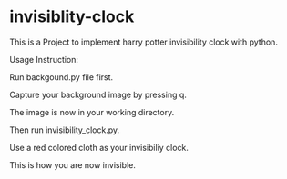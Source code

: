 # invisiblity-clock

This is a Project to implement harry potter invisibility clock with python. 

Usage Instruction:

Run backgound.py file first.

Capture your background image by pressing q. 

The image is now in your working directory.

Then run invisibility_clock.py.

Use a red colored cloth as your invisibiliy clock.

This is how you are now invisible. 
